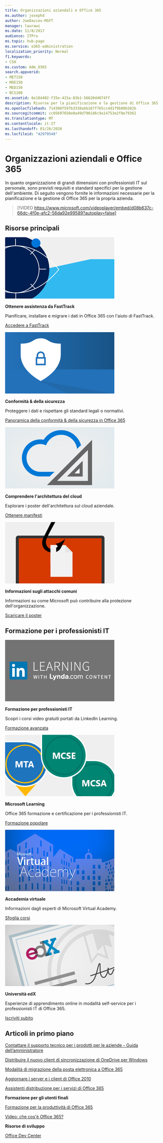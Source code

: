 ```yaml
---
title: Organizzazioni aziendali e Office 365
ms.author: josephd
author: JoeDavies-MSFT
manager: laurawi
ms.date: 11/8/2017
audience: ITPro
ms.topic: hub-page
ms.service: o365-administration
localization_priority: Normal
f1.keywords:
- CSH
ms.custom: Adm_O365
search.appverid:
- MET150
- MOE150
- MED150
- BCS160
ms.assetid: 6e18d402-f35e-415a-83b1-56620d4074ff
description: Risorse per la pianificazione e la gestione di Office 365 per l'organizzazione aziendale.
ms.openlocfilehash: 714308f597b3338abb167f765cc4d1f9b08b582b
ms.sourcegitcommit: cc05697650e0a49d7901d6c9a14753e2f8e79362
ms.translationtype: MT
ms.contentlocale: it-IT
ms.lasthandoff: 03/26/2020
ms.locfileid: "42979548"
---
```

# <a name="enterprise-organizations-and-office-365"></a>Organizzazioni aziendali e Office 365

In quanto organizzazione di grandi dimensioni con professionisti IT sul personale, sono previsti requisiti e standard specifici per la gestione dell'ambiente. Di seguito vengono fornite le informazioni necessarie per la pianificazione e la gestione di Office 365 per la propria azienda.
  

> [!VIDEO https://www.microsoft.com/videoplayer/embed/d08b637c-66dc-4f0e-afc2-56da92e99589?autoplay=false]
  
## <a name="key-resources"></a>Risorse principali

![FastTrack-simbolo degli occhi per l'immagine](media/263443cf-d8bd-460b-ac46-a08323551f3f.png)
  
 **Ottenere assistenza da FastTrack**
  
Pianificare, installare e migrare i dati in Office 365 con l'aiuto di FastTrack.
  
[Accedere a FastTrack](https://go.microsoft.com/fwlink/?linkid=238431)
  
![Simboli di sicurezza e conformità](media/f96c2cdf-d151-4f44-bb11-20bb7f366a21.png)
  
 **Conformità &amp; della sicurezza**
  
Proteggere i dati e rispettare gli standard legali o normativi.
  
[Panoramica della conformità &amp; della sicurezza in Office 365](https://support.office.com/article/dcb83b2c-ac66-4ced-925d-50eb9698a0b2)
  
![Simboli del cloud e dell'architettura](media/2850ac8d-4c99-4825-869e-83724c4ef54e.png)
  
 **Comprendere l'architettura del cloud**
  
Esplorare i poster dell'architettura sul cloud aziendale.
  
[Ottenere manifesti](https://aka.ms/cloudarch)
  
[![Un gancio di pesce che sbava un documento su uno schermo (attacco di phishing)](media/dc32a996-623a-400c-9b7a-ed1b89a56948.png)](https://aka.ms/commonattacks)
  
 **Informazioni sugli attacchi comuni**
  
Informazioni su come Microsoft può contribuire alla protezione dell'organizzazione.
  
[Scaricare il poster](https://aka.ms/commonattacks)
  
## <a name="training-for-it-pros"></a>Formazione per i professionisti IT

![Formazione per professionisti IT da LinkedIn Learning](media/b951eac7-9d99-42b5-86a3-3058a6445077.png)
  
 **Formazione per professionisti IT**
  
Scopri i corsi video gratuiti portati da LinkedIn Learning.
  
[Formazione avanzata](https://support.office.com/article/68cc9b95-0bdc-491e-a81f-ee70b3ec63c5.aspx)
  
![Certificazioni di Microsoft Learning: MTA, MCSE, MCSA](media/8eab3b6a-5aff-423c-9c57-fd078fdebca8.png)
  
 **Microsoft Learning**
  
Office 365 formazione e certificazione per i professionisti IT.
  
[Formazione popolare](https://go.microsoft.com/fwlink/?linkid=826247)
  
![Microsoft Virtual Academy](media/1bced083-acd6-4705-9f22-22009166a5d7.png)
  
 **Accademia virtuale**
  
Informazioni dagli esperti di Microsoft Virtual Academy.
  
[Sfoglia corsi](https://go.microsoft.com/fwlink/?linkid=826248)
  
![certificato dell'Università di edX](media/c52ff863-94fa-4d6e-b91f-f9057956a7b0.png)
  
 **Università edX**
  
Esperienze di apprendimento online in modalità self-service per i professionisti IT di Office 365.
  
[Iscriviti subito](https://go.microsoft.com/fwlink/?linkid=852994)
  
## <a name="featured-articles"></a>Articoli in primo piano

[Contattare il supporto tecnico per i prodotti per le aziende - Guida dell’amministratore](https://support.office.com/article/32a17ca7-6fa0-4870-8a8d-e25ba4ccfd4b)
  
[Distribuire il nuovo client di sincronizzazione di OneDrive per Windows](https://support.office.com/article/3f3a511c-30c6-404a-98bf-76f95c519668)
  
[Modalità di migrazione della posta elettronica a Office 365](https://support.office.com/article/0a4913fe-60fb-498f-9155-a86516418842)
  
[Aggiornare i server e i client di Office 2010](upgrade-from-office-2010-servers-and-products.md)
  
[Assistenti distribuzione per i servizi di Office 365](deployment-advisors-for-office-365.md)
  
 **Formazione per gli utenti finali**
  
[Formazione per la produttività di Office 365](https://support.office.com/article/af07cb6b-980d-4f33-8599-322582767408)
  
[Video: che cos'è Office 365?](https://support.office.com/article/847caf12-2589-452c-8aca-1c009797678b)
  
 **Risorse di sviluppo**
  
[Office Dev Center](https://go.microsoft.com/fwlink/?linkid=615418)
  

